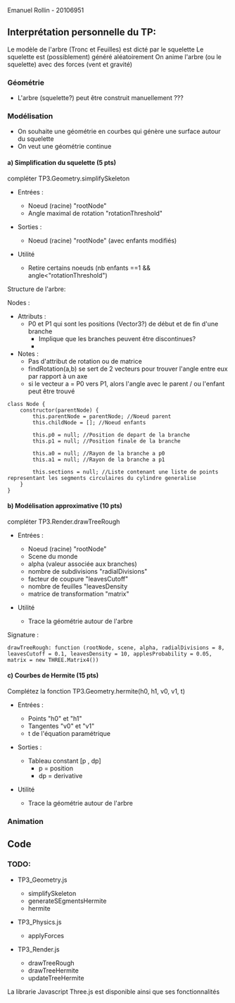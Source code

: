 Emanuel Rollin - 20106951











## Interprétation personnelle du TP:

Le modèle de l'arbre (Tronc et Feuilles) est dicté par le squelette
Le squelette est (possiblement) généré aléatoirement
On anime l'arbre (ou le squelette) avec des forces (vent et gravité)



### Géométrie
- L'arbre (squelette?) peut être construit manuellement ???



### Modélisation
- On souhaite une géométrie en courbes qui génère une surface autour du squelette
- On veut une géométrie continue

#### a) Simplification du squelette (5 pts)

compléter TP3.Geometry.simplifySkeleton
  - Entrées : 
    - Noeud (racine) "rootNode"
    - Angle maximal de rotation "rotationThreshold"

  - Sorties : 
    - Noeud (racine) "rootNode" (avec enfants modifiés)

  - Utilité
      - Retire certains noeuds (nb enfants ==1 && angle<"rotationThreshold")


Structure de l'arbre:

Nodes :

  - Attributs : 
    - P0 et P1 qui sont les positions (Vector3?) de début et de fin d'une branche
      - Implique que les branches peuvent être discontinues? 
      -
  - Notes :
    - Pas d'attribut de rotation ou de matrice
    - findRotation(a,b) se sert  de 2 vecteurs pour trouver l'angle entre eux par rapport à un axe
    - si le vecteur a = P0 vers P1, alors l'angle avec le parent / ou l'enfant peut être trouvé 

```
class Node {
	constructor(parentNode) {
		this.parentNode = parentNode; //Noeud parent
		this.childNode = []; //Noeud enfants

		this.p0 = null; //Position de depart de la branche
		this.p1 = null; //Position finale de la branche

		this.a0 = null; //Rayon de la branche a p0
		this.a1 = null; //Rayon de la branche a p1

		this.sections = null; //Liste contenant une liste de points representant les segments circulaires du cylindre generalise
	}
}
```


#### b) Modélisation approximative (10 pts)


compléter TP3.Render.drawTreeRough
  - Entrées : 
    - Noeud (racine) "rootNode"
    - Scene du monde
    - alpha (valeur associée aux branches)
    - nombre de subdivisions "radialDivisions"
    - facteur de coupure "leavesCutoff"
    - nombre de feuilles "leavesDensity
    - matrice de transformation "matrix"

  - Utilité
      - Trace la géométrie autour de l'arbre


Signature : 

```
drawTreeRough: function (rootNode, scene, alpha, radialDivisions = 8, leavesCutoff = 0.1, leavesDensity = 10, applesProbability = 0.05, matrix = new THREE.Matrix4()) 
```

#### c) Courbes de Hermite (15 pts)

Complétez la fonction TP3.Geometry.hermite(h0, h1, v0, v1, t)
  - Entrées : 
    - Points "h0" et "h1"
    - Tangentes "v0" et "v1"
    - t de l'équation paramétrique


  - Sorties : 
    - Tableau constant [p , dp]
      - p = position 
      - dp = derivative 

  - Utilité
      - Trace la géométrie autour de l'arbre


### Animation



## Code

### TODO:

- TP3_Geometry.js
  - simplifySkeleton
  - generateSEgmentsHermite
  - hermite

- TP3_Physics.js
  - applyForces

- TP3_Render.js
  - drawTreeRough
  - drawTreeHermite
  - updateTreeHermite


La librarie Javascript Three.js est disponible ainsi que ses fonctionnalités
